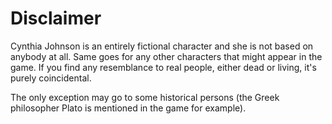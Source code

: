 # Disclaimer

Cynthia Johnson is an entirely fictional character and she is not based on anybody at all.
Same goes for any other characters that might appear in the game.
If you find any resemblance to real people, either dead or living, it's purely coincidental.

The only exception may go to some historical persons (the Greek philosopher Plato is mentioned in the game for example).
